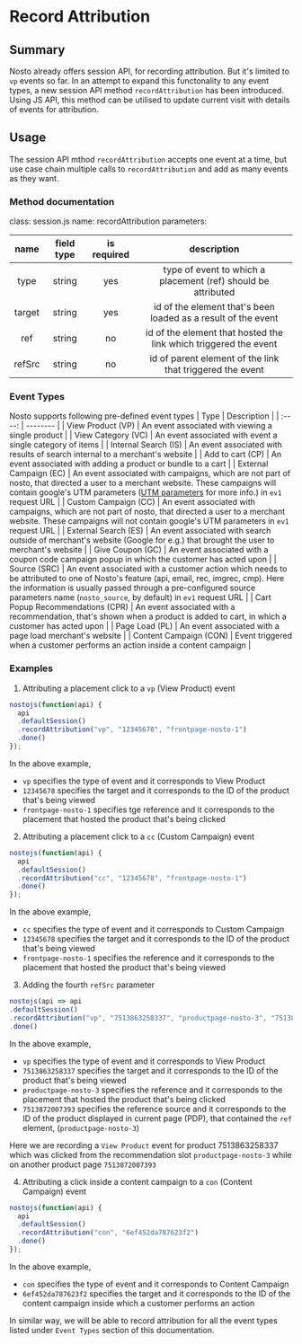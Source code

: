 # Record Attribution

## Summary

Nosto already offers session API, for recording attribution. But it's limited to `vp` events so far. In an attempt to expand this functonality to any event types, a new session API method `recordAttribution` has been introduced. Using JS API, this method can be utilised to update current visit with details of events for attribution.

## Usage

The session API mthod `recordAttribution` accepts one event at a time, but use case chain multiple calls to `recordAttribution` and add as many events as they want.

### Method documentation

class: session.js name: recordAttribution parameters:

|  name  | field type | is required |                            description                           |
| :----: | :--------: | :---------: | :--------------------------------------------------------------: |
|  type  |   string   |     yes     |   type of event to which a placement (ref) should be attributed  |
| target |   string   |     yes     |   id of the element that's been loaded as a result of the event  |
|   ref  |   string   |      no     | id of the element that hosted the link which triggered the event |
| refSrc |   string   |      no     |     id of parent element of the link that triggered the event    |

### Event Types
Nosto supports following pre-defined event types
|  Type  | Description | 
| :----: | -------- |
| View Product (VP) | An event associated with viewing a single product |
| View Category (VC) | An event associated with event a single category of items |
| Internal Search (IS) | An event associated with results of search internal to a merchant's website |
| Add to cart (CP) | An event associated with adding a product or bundle to a cart |
| External Campaign (EC) | An event associated with campaigns, which are not part of nosto, that directed a user to a merchant website. These campaigns will contain google's UTM parameters ([UTM parameters](https://en.wikipedia.org/wiki/UTM_parameters) for more info.) in  `ev1` request URL |
| Custom Campaign (CC) | An event associated with campaigns, which are not part of nosto, that directed a user to a merchant website. These campaigns will not contain google's UTM parameters in `ev1` request URL |
| External Search (ES) | An event associated with search outside of merchant's website (Google for e.g.) that brought the user to        merchant's website |
| Give Coupon (GC) | An event associated with a coupon code campaign popup in which the customer has acted upon |
| Source (SRC) | An event associated with a customer action which needs to be attributed to one of Nosto's feature (api, email, rec, imgrec, cmp). Here the information is usually passed through a pre-configured source parameters name (`nosto_source`, by default) in `ev1` request URL |
| Cart Popup Recommendations (CPR) | An event associated with a recommendation, that's shown when a product is added to cart, in which a customer has acted upon |
| Page Load (PL) | An event associated with a page load merchant's website |
| Content Campaign (CON) | Event triggered when a customer performs an action inside a content campaign |

### Examples

1. Attributing a placement click to a `vp`  (View Product) event

```javascript
nostojs(function(api) {
  api
  .defaultSession()
  .recordAttribution("vp", "12345678", "frontpage-nosto-1")
  .done()
});
```
In the above example,
- `vp` specifies the type of event and it corresponds to View Product
- `12345678` specifies the target and it corresponds to the ID of the product that's being viewed
- `frontpage-nosto-1` specifies tge reference and it corresponds to the placement that hosted the product that's being clicked


2. Attributing a placement click to a `cc`  (Custom Campaign) event

```javascript
nostojs(function(api) {
  api
  .defaultSession()
  .recordAttribution("cc", "12345678", "frontpage-nosto-1")
  .done()
});
```
In the above example,
- `cc` specifies the type of event and it corresponds to Custom Campaign
- `12345678` specifies the target and it corresponds to the ID of the product that's being viewed
- `frontpage-nosto-1` specifies the reference and it corresponds to the placement that hosted the product that's being viewed

3.  Adding the fourth `refSrc` parameter

```javascript
nostojs(api => api
.defaultSession()
.recordAttribution("vp", "7513863258337", "productpage-nosto-3", "7513872007393")
.done()
```

In the above example,
- `vp` specifies the type of event and it corresponds to View Product
- `7513863258337` specifies the target and it corresponds to the ID of the product that's being viewed
- `productpage-nosto-3` specifies the reference and it corresponds to the placement that hosted the product that's being clicked
- `7513872007393` specifies the reference source and it corresponds to the ID of the product displayed in current page (PDP), that contained the `ref` element, (`productpage-nosto-3`)

Here we are recording a `View Product` event for product 7513863258337 which was clicked from the recommendation slot `productpage-nosto-3` while on another product page `7513872007393`

4. Attributing a click inside a content campaign to a `con`  (Content Campaign) event

```javascript
nostojs(function(api) {
  api
  .defaultSession()
  .recordAttribution("con", "6ef452da787623f2")
  .done()
});
```
In the above example,
- `con` specifies the type of event and it corresponds to Content Campaign
- `6ef452da787623f2` specifies the target and it corresponds to the ID of the content campaign inside which a customer performs an action

In similar way, we will be able to record attribution for all the event types listed under `Event Types` section of this documentation.

